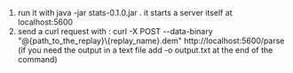 1. run it with java -jar stats-0.1.0.jar . it starts a server itself at localhost:5600
2. send a curl request with :  curl -X POST --data-binary "@{path_to_the_replay}\\{replay_name}.dem" http://localhost:5600/parse
   (if you need the output in a text file add -o output.txt at the end of the command)
